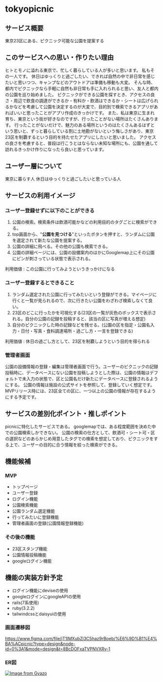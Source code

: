 # tokyopicnic
## サービス概要

東京23区にある、ピクニック可能な公園を提案する

## このサービスへの思い・作りたい理由

ヒトとモノに溢れる東京で、忙しく暮らしている人が多いと思います。
私もその一人です。
休日はゆっくりと過ごしたい、できれば自然の中で非日常を感じたいと思いつつ、キャンプなどのアウトドアは準備も移動も大変。
そんな時、都内でピクニックなら手軽に自然も非日常も手に入れられると思い、友人と都内の公園を巡り始めました。
ピクニックができる公園を探すとき、アクセスの良さ・周辺で飲食の調達ができるか・有料か・飲酒はできるか・シートは広げられるかなどを考慮して公園を決定するのが大変で、目的別で検索できるアプリがあればいいと思ったことがアプリ作成のきっかけです。
また、私は東京に生まれ育ち、東京という街が好きなのですが、行ったことがない場所はたくさんあります。
行ったことがないだけで、魅力のある場所というのはたくさんあるはずという思いと、ずっと暮らしている割に土地勘がないという悔しさがあり、東京23区を制覇するという目的を持たせたアプリにしたいと思いました。
アクセスの良さを考慮すると、普段は行こうとはならない未知な場所にも、公園を通して訪れるきっかけ作りになったら良いと思っています。

## ユーザー層について

東京に暮らす人
休日はゆっくりと過ごしたいと思っている人

## サービスの利用イメージ

### ユーザー登録せずに以下のことができる

1. 公園の検索。検索条件は飲酒可能かなどの利用目的のタグごとに検索ができる。
2. top画面から、"**公園を見つける**"といったボタンを押すと、ランダムに公園を選定されて新たな公園を提案する。
3. 公園の詳細に飛べる。その他の公園も検索できる。
4. 公園の詳細ページには、公園の設備案内のほかにGooglemap上にその公園にピンが刺さっている状態で表示される。

利用価値 : この公園に行ってみようというきっかけになる

### ユーザー登録するとできること

1. ランダム選定された公園に行ってみたいという登録ができる。マイページに行くと一覧が見られるので、次に行きたい公園をわざわざ検索しなくて良い。
2. 23区のどこに行ったかを可視化する(23区の一覧が灰色のボックスで表示される。自分の公園の記録を投稿すると、該当の区に写真が増える想定)
3. 自分のピクニックした時の記録などを残せる。(公園の区を指定・公園名入力・日付・写真・食料調達場所・過ごし方・一言を登録できる)

利用価値 : 休日の過ごし方として、23区を制覇しようという目的を得られる

### 管理者画面
公園の設備情報の登録・編集は管理者画面で行う。ユーザーのピクニックの記録投稿時に、データベースにない公園を投稿しようとした際は、公園の情報はデフォルトで未入力の状態で、区と公園名だけ新たにデータベースに登録されるようにする。
公園の情報は施設の公式サイトを参照して、登録していく想定です。
MVPリリース時には、23区全ての区に、一つ以上の公園の情報が存在するようにする予定です。

## サービスの差別化ポイント・推しポイント

picnicに特化したサービスである。
googlemapでは、ある程度範囲を決めた中での公園検索しかできない。
公園の検索の仕方として、飲酒可・シート可・区の選択などのあらかじめ用意したタグでの検索を想定しており、ピクニックをする上で、ユーザーの目的に合う情報を絞った検索ができる。

## 機能候補

### MVP

- トップページ
- ユーザー登録
- ログイン機能
- 公園検索機能
- 公園ランダム選定機能
- 行ってみたいに登録機能
- 管理者画面の登録(公園情報登録機能)

### その後の機能

- 23区スタンプ機能
- 公園情報投稿機能
- googleログイン機能

## 機能の実装方針予定

- ログイン機能にdeviseの使用
- googleログインにgoogleAPIの使用
- rails(7系使用)
- ruby(3.2.2)
- tailwindcssとdaisyuiの使用

###  画面遷移図
https://www.figma.com/file/jT1IMXubZj3C5haz9rBoeb/%E6%9D%B1%E4%BA%ACpicnic?type=design&node-id=0%3A1&mode=design&t=8BcDOFxaTVPNVXRy-1

### ER図
[![Image from Gyazo](https://i.gyazo.com/ce54d90961d4c192e6624c0af184a8d0.png)](https://gyazo.com/ce54d90961d4c192e6624c0af184a8d0)


